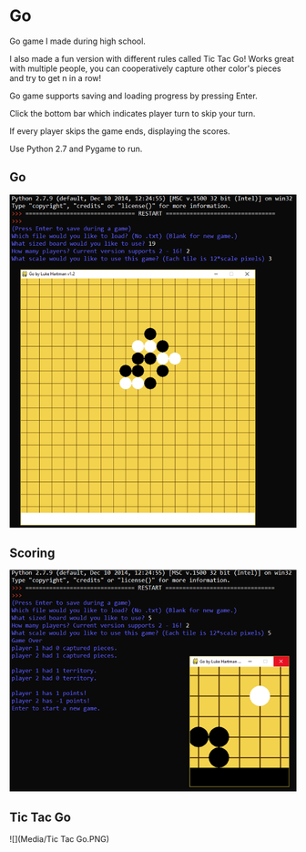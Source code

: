 # Go

Go game I made during high school.

I also made a fun version with different rules called Tic Tac Go! 
Works great with multiple people, you can cooperatively capture other color's pieces and try to get n in a row!

Go game supports saving and loading progress by pressing Enter.

Click the bottom bar which indicates player turn to skip your turn.

If every player skips the game ends, displaying the scores.

Use Python 2.7 and Pygame to run.

## Go
![](Media/Go.PNG)
## Scoring
![](Media/Score.PNG)
## Tic Tac Go
![](Media/Tic Tac Go.PNG)